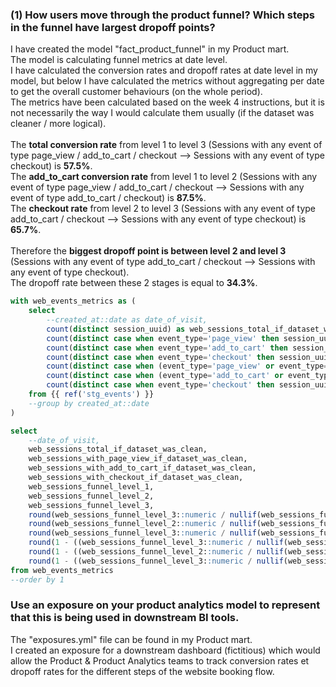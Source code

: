 ### (1) How users move through the product funnel? Which steps in the funnel have largest dropoff points?
I have created the model "fact_product_funnel" in my Product mart.\
The model is calculating funnel metrics at date level.\
I have calculated the conversion rates and dropoff rates at date level in my model, but  below I have calculated the metrics without aggregating per date to get the overall customer behaviours (on the whole period).\
The metrics have been calculated based on the week 4 instructions, but it is not necessarily the way I would calculate them usually (if the dataset was cleaner / more logical).\
<br />
The **total conversion rate** from level 1 to level 3 (Sessions with any event of type page_view / add_to_cart / checkout --> Sessions with any event of type checkout) is **57.5%**.\
The **add_to_cart conversion rate** from level 1 to level 2 (Sessions with any event of type page_view / add_to_cart / checkout --> Sessions with any event of type add_to_cart / checkout) is **87.5%**.\
The **checkout rate** from level 2 to level 3 (Sessions with any event of type add_to_cart / checkout --> Sessions with any event of type checkout) is **65.7%**.\
<br />
Therefore the **biggest dropoff point is between level 2 and level 3** (Sessions with any event of type add_to_cart / checkout --> Sessions with any event of type checkout).\
The dropoff rate between these 2 stages is equal to **34.3%**.

```sql
with web_events_metrics as (
    select
        --created_at::date as date_of_visit,
        count(distinct session_uuid) as web_sessions_total_if_dataset_was_clean,
        count(distinct case when event_type='page_view' then session_uuid end) as web_sessions_with_page_view_if_dataset_was_clean,
        count(distinct case when event_type='add_to_cart' then session_uuid end) as web_sessions_with_add_to_cart_if_dataset_was_clean,
        count(distinct case when event_type='checkout' then session_uuid end) as web_sessions_with_checkout_if_dataset_was_clean,
        count(distinct case when (event_type='page_view' or event_type='add_to_cart' or event_type='checkout') then session_uuid end) as web_sessions_funnel_level_1,
        count(distinct case when (event_type='add_to_cart' or event_type='checkout') then session_uuid end) as web_sessions_funnel_level_2,
        count(distinct case when event_type='checkout' then session_uuid end) as web_sessions_funnel_level_3
    from {{ ref('stg_events') }}
    --group by created_at::date
)

select 
    --date_of_visit,
    web_sessions_total_if_dataset_was_clean,
    web_sessions_with_page_view_if_dataset_was_clean,
    web_sessions_with_add_to_cart_if_dataset_was_clean,
    web_sessions_with_checkout_if_dataset_was_clean,
    web_sessions_funnel_level_1,
    web_sessions_funnel_level_2,
    web_sessions_funnel_level_3,
    round(web_sessions_funnel_level_3::numeric / nullif(web_sessions_funnel_level_1, 0),4) as total_conversion,
    round(web_sessions_funnel_level_2::numeric / nullif(web_sessions_funnel_level_1,0),4) as add_to_cart_conversion,
    round(web_sessions_funnel_level_3::numeric / nullif(web_sessions_funnel_level_2, 0),4) as checkout_conversion,
    round(1 - ((web_sessions_funnel_level_3::numeric / nullif(web_sessions_funnel_level_1, 0))),4) as total_dropoff,
    round(1 - ((web_sessions_funnel_level_2::numeric / nullif(web_sessions_funnel_level_1, 0))),4) as add_to_cart_dropoff,
    round(1 - ((web_sessions_funnel_level_3::numeric / nullif(web_sessions_funnel_level_2, 0))),4) as checkout_dropoff
from web_events_metrics
--order by 1
```

### Use an exposure on your product analytics model to represent that this is being used in downstream BI tools.
The "exposures.yml" file can be found in my Product mart.\
I created an exposure for a downstream dashboard (fictitious) which would allow the Product & Product Analytics teams to track conversion rates et dropoff rates for the different steps of the website booking flow. 
